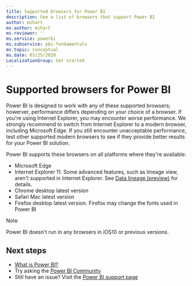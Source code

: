 ```yaml
---
title: Supported browsers for Power BI
description: See a list of browsers that support Power BI
author: mihart
ms.author: mihart
ms.reviewer: ''
ms.service: powerbi
ms.subservice: pbi-fundamentals
ms.topic: conceptual
ms.date: 03/25/2020
LocalizationGroup: Get started
---
```

# Supported browsers for Power BI

Power BI is designed to work with any of these supported browsers; howerver, performance differs depending on your choice of a browser. If you're using Internet Explorer, you may encounter worse performance. We strongly recommend to switch from Internet Explorer to a modern browser, including Microsoft Edge. If you still encounter unacceptable performance, test other supported modern browsers to see if they provide better results for your Power BI solution.

Power BI supports these browsers on all platforms where they're available:

- Microsoft Edge
- Internet Explorer 11. Some advanced features, such as lineage view, aren't supported in Internet Explorer. See [Data lineage (preview)](../collaborate-share/service-data-lineage.md) for details.
- Chrome desktop latest version
- Safari Mac latest version
- Firefox desktop latest version. Firefox may change the fonts used in Power BI 

> [!NOTE]
> Power BI doesn't run in any browsers in iOS10 or previous versions.

## Next steps
* [What is Power BI?](power-bi-overview.md)
* Try asking the [Power BI Community](https://community.powerbi.com/)
* Still have an issue? Visit the [Power BI support page](https://powerbi.microsoft.com/support/)
